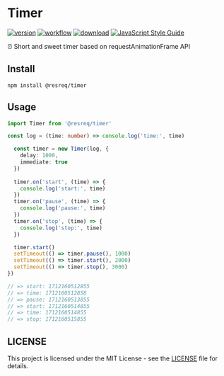 # Timer

[![version](https://img.shields.io/github/v/release/molvqingtai/timer)](https://www.npmjs.com/package/timer) [![workflow](https://github.com/molvqingtai/timer/actions/workflows/ci.yml/badge.svg)](https://github.com/molvqingtai/timer/actions) [![download](https://img.shields.io/npm/dt/@resreq/timer)](https://www.npmjs.com/package/@resreq/timer) [![JavaScript Style Guide](https://img.shields.io/badge/code_style-standard-brightgreen.svg)](https://standardjs.com)

⏰ Short and sweet timer based on requestAnimationFrame API



## Install

```shell
npm install @resreq/timer
```



## Usage

```typescript
import Timer from '@resreq/timer'

const log = (time: number) => console.log('time:', time)

  const timer = new Timer(log, {
    delay: 1000,
    immediate: true
  })
  
  timer.on('start', (time) => {
    console.log('start:', time)
  })
  timer.on('pause', (time) => {
    console.log('pause:', time)
  })
  timer.on('stop', (time) => {
    console.log('stop:', time)
  })

  timer.start()
  setTimeout(() => timer.pause(), 1000)
  setTimeout(() => timer.start(), 2000)
  setTimeout(() => timer.stop(), 3000)
})

// => start: 1712160512855
// => time: 1712160512858
// => pause: 1712160513855
// => start: 1712160514855
// => time: 1712160514855
// => stop: 1712160515855
```



## LICENSE

This project is licensed under the MIT License - see the [LICENSE](https://github.com/molvqingtai/timer/blob/main/LICENSE) file for details.
